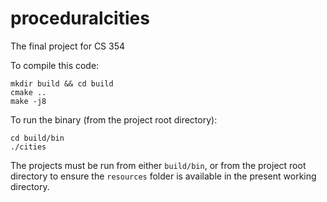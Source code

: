 # proceduralcities
The final project for CS 354

To compile this code:

```
mkdir build && cd build
cmake ..
make -j8
```

To run the binary (from the project root directory):

```
cd build/bin
./cities
```

The projects must be run from either `build/bin`, or from the project root 
directory to ensure the `resources` folder is available in the present
working directory.